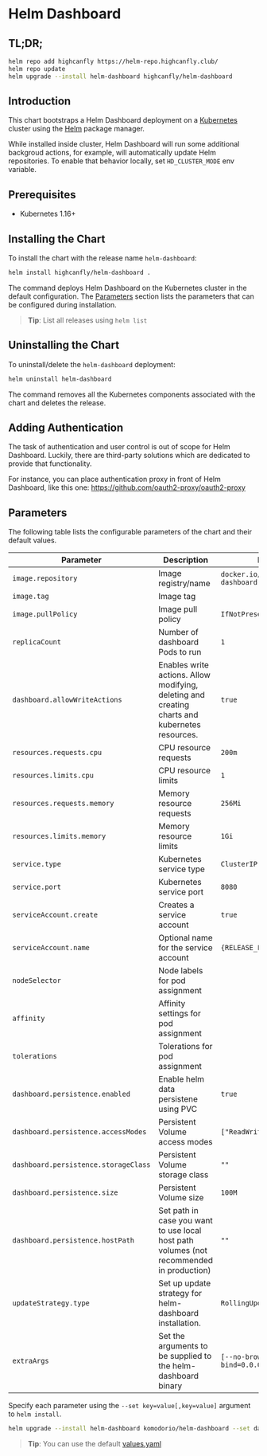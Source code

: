 # Helm Dashboard

## TL;DR;

```bash
helm repo add highcanfly https://helm-repo.highcanfly.club/
helm repo update
helm upgrade --install helm-dashboard highcanfly/helm-dashboard
```

## Introduction

This chart bootstraps a Helm Dashboard deployment on a [Kubernetes](http://kubernetes.io) cluster using the [Helm](https://helm.sh) package manager.

While installed inside cluster, Helm Dashboard will run some additional backgroud actions, for example, will automatically update Helm repositories. To enable that behavior locally, set `HD_CLUSTER_MODE` env variable.

## Prerequisites

- Kubernetes 1.16+

## Installing the Chart

To install the chart with the release name `helm-dashboard`:

```bash
helm install highcanfly/helm-dashboard .
```

The command deploys Helm Dashboard on the Kubernetes cluster in the default configuration. The [Parameters](#parameters) section lists the parameters that can be configured during installation.

> **Tip**: List all releases using `helm list`

## Uninstalling the Chart

To uninstall/delete the `helm-dashboard` deployment:

```bash
helm uninstall helm-dashboard
```

The command removes all the Kubernetes components associated with the chart and deletes the release.

## Adding Authentication

The task of authentication and user control is out of scope for Helm Dashboard. Luckily, there are third-party solutions which are dedicated to provide that functionality.

For instance, you can place authentication proxy in front of Helm Dashboard, like this one: https://github.com/oauth2-proxy/oauth2-proxy

## Parameters

The following table lists the configurable parameters of the chart and their default values.

| Parameter                            | Description                                                                                    | Default                              |
| ------------------------------------ | ---------------------------------------------------------------------------------------------- | ------------------------------------ |
| `image.repository`                   | Image registry/name                                                                            | `docker.io/komodorio/helm-dashboard` |
| `image.tag`                          | Image tag                                                                                      |                                      |
| `image.pullPolicy`                   | Image pull policy                                                                              | `IfNotPresent`                       |
| `replicaCount`                       | Number of dashboard Pods to run                                                                | `1`                                  |
| `dashboard.allowWriteActions`        | Enables write actions. Allow modifying, deleting and creating charts and kubernetes resources. | `true`                               |
| `resources.requests.cpu`             | CPU resource requests                                                                          | `200m`                               |
| `resources.limits.cpu`               | CPU resource limits                                                                            | `1`                                  |
| `resources.requests.memory`          | Memory resource requests                                                                       | `256Mi`                              |
| `resources.limits.memory`            | Memory resource limits                                                                         | `1Gi`                                |
| `service.type           `            | Kubernetes service type                                                                        | `ClusterIP`                          |
| `service.port           `            | Kubernetes service port                                                                        | `8080`                               |
| `serviceAccount.create`              | Creates a service account                                                                      | `true`                               |
| `serviceAccount.name`                | Optional name for the service account                                                          | `{RELEASE_FULLNAME}`                 |
| `nodeSelector`                       | Node labels for pod assignment                                                                 |                                      |
| `affinity`                           | Affinity settings for pod assignment                                                           |                                      |
| `tolerations`                        | Tolerations for pod assignment                                                                 |                                      |
| `dashboard.persistence.enabled`      | Enable helm data persistene using PVC                                                          | `true`                               |
| `dashboard.persistence.accessModes`  | Persistent Volume access modes                                                                 | `["ReadWriteOnce"]`                  |
| `dashboard.persistence.storageClass` | Persistent Volume storage class                                                                | `""`                                 |
| `dashboard.persistence.size`         | Persistent Volume size                                                                         | `100M`                               |
| `dashboard.persistence.hostPath`     | Set path in case you want to use local host path volumes (not recommended in production)       | `""`
| `updateStrategy.type`                | Set up update strategy for helm-dashboard installation.                                        | `RollingUpdate`                    |             
| `extraArgs`     | Set the arguments to be supplied to the helm-dashboard binary       | `[--no-browser, --bind=0.0.0.0]`

Specify each parameter using the `--set key=value[,key=value]` argument to `helm install`.

```bash
helm upgrade --install helm-dashboard komodorio/helm-dashboard --set dashboard.allowWriteActions=true --set service.port=9090
```

> **Tip**: You can use the default [values.yaml](values.yaml)
